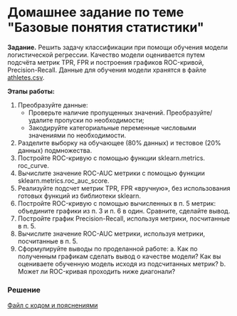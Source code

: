 # Домашнее задание по теме "Базовые понятия статистики"

__Задание.__ Решить задачу классификации при помощи обучения модели логистической регрессии. Качество модели оценивается путем подсчёта метрик TPR, FPR и построения графиков ROC-кривой, Precision-Recall. Данные для обучения модели хранятся в файле [athletes.csv](Projects/03_Working_with_features_and_building_models/03_Model_accuracy_assessment_retraining_regularization/athletes.csv).

__Этапы работы:__
1. Преобразуйте данные:
   - Проверьте наличие пропущенных значений. Преобразуйте/удалите пропуски по необходимости;
   - Закодируйте категориальные переменные числовыми значениями по необходимости.
2. Разделите выборку на обучающее (80% данных) и тестовое (20% данных) подмножества.
3. Постройте ROC-кривую с помощью функции sklearn.metrics. roc_curve.
4. Вычислите значение ROC-AUC метрики с помощью функции sklearn.metrics.roc_auc_score.
5. Реализуйте подсчет метрик TPR, FPR «вручную», без использования готовых функций из библиотеки sklearn.
6. Постройте ROC-кривую с помощью вычисленных в п. 5 метрик: объедините графики из п. 3 и п. 6 в один. Сравните, сделайте вывод.
7. Постройте график Precision-Recall, используя метрики, посчитанные в п. 5.
8. Вычислите значение ROC-AUC метрики, используя метрики, посчитанные в п. 5.
9. Сформулируйте выводы по проделанной работе:
  a. Как по полученным графикам сделать вывод о качестве модели? Как вы оцениваете обученную модель исходя из подсчитанных метрик?
  b. Может ли ROC-кривая проходить ниже диагонали?

### Решение
[Файл с кодом и пояснениями](/Projects/03_Working_with_features_and_building_models/03_Model_accuracy_assessment_retraining_regularization/Solution.ipynb)
